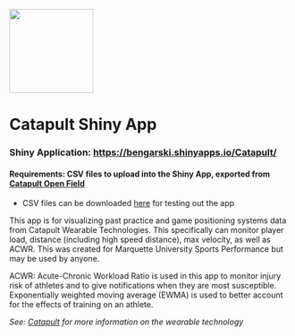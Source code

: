 <p><src="https://github.com/blg-uwm/Catapult/blob/master/www/logo.png" width="200" height="150"><img src= "https://github.com/blg-uwm/Catapult/blob/master/catapult%20logo.jpg" width="150" height="150"></p>

# Catapult Shiny App

### Shiny Application: https://bengarski.shinyapps.io/Catapult/

#### Requirements: CSV files to upload into the Shiny App, exported from [Catapult Open Field](https://openfield.catapultsports.com/)
* CSV files can be downloaded [here](https://github.com/blg-uwm/Catapult/tree/master/Catapult%20Demo%20Files) for testing out the app

This app is for visualizing past practice and game positioning systems data from Catapult Wearable Technologies. This specifically can monitor player load, distance (including high speed distance), max velocity, as well as ACWR. This was created for Marquette University Sports Performance but may be used by anyone.

ACWR: Acute-Chronic Workload Ratio is used in this app to monitor injury risk of athletes and to give notifications when they are most susceptible. Exponentially weighted moving average (EWMA) is used to better account for the effects of training on an athlete.



_See: [Catapult](https://www.catapultsports.com/) for more information on the wearable technology_

